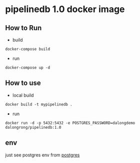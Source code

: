 # pipelinedb 1.0 docker image


## How to Run

* build

```code
docker-compose build
```

* run

```code
docker-compose up -d
```

## How to use

* local build

```code
docker build -t mypipelinedb .
```

* run

```code
docker run -d -p 5432:5432 -e POSTGRES_PASSWORD=dalongdemo
dalongrong/pipelinedb:1.0
```

## env

just see postgres env from
[postgres](https://hub.docker.com/r/_/postgres/)